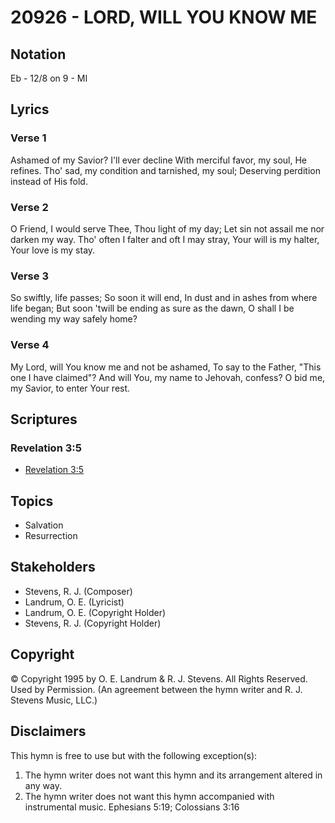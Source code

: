# 20926 - LORD, WILL YOU KNOW ME

## Notation

Eb - 12/8 on 9 - MI

## Lyrics

### Verse 1

Ashamed of my Savior? I'll ever decline With merciful favor, my soul, He refines. Tho' sad, my condition and tarnished, my soul; Deserving perdition instead of His fold.

### Verse 2

O Friend, I would serve Thee, Thou light of my day; Let sin not assail me nor darken my way. Tho' often I falter and oft I may stray, Your will is my halter, Your love is my stay.

### Verse 3

So swiftly, life passes; So soon it will end, In dust and in ashes from where life began; But soon 'twill be ending as sure as the dawn, O shall I be wending my way safely home?

### Verse 4

My Lord, will You know me and not be ashamed, To say to the Father, "This one I have claimed"? And will You, my name to Jehovah, confess? O bid me, my Savior, to enter Your rest.


## Scriptures

### Revelation 3:5

- [Revelation 3:5](https://www.biblegateway.com/passage/?search=Revelation%203%3A5)


## Topics

- Salvation
- Resurrection

## Stakeholders

- Stevens, R. J. (Composer)
- Landrum, O. E. (Lyricist)
- Landrum, O. E. (Copyright Holder)
- Stevens, R. J. (Copyright Holder)

## Copyright

© Copyright 1995 by  O. E. Landrum &  R. J. Stevens. All Rights Reserved. Used by Permission.
(An agreement between the hymn writer and R. J. Stevens Music, LLC.)

## Disclaimers

This hymn is free to use but with the following exception(s):
1. The hymn writer does not want this hymn and its arrangement altered in any way.
2. The hymn writer does not want this hymn accompanied with instrumental music.
Ephesians 5:19; Colossians 3:16

